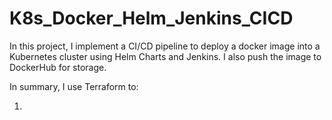 # K8s_Docker_Helm_Jenkins_CICD

In this project, I implement a CI/CD pipeline to deploy a docker image into a Kubernetes cluster using Helm Charts and Jenkins. I also push the image to DockerHub for storage.

In summary, I use Terraform to: 

1. 

